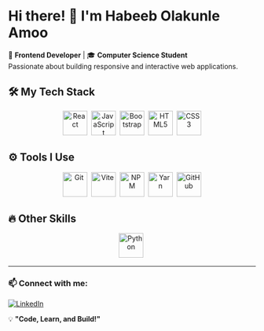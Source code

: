 # Hi there! 👋 I'm Habeeb Olakunle Amoo

🚀 **Frontend Developer** | 🎓 **Computer Science Student**  
Passionate about building responsive and interactive web applications.

## 🛠 My Tech Stack  
<div align="center">
  <img src="https://cdn.jsdelivr.net/gh/devicons/devicon/icons/react/react-original.svg" title="React" width="50" height="50"/>&nbsp;
  <img src="https://cdn.jsdelivr.net/gh/devicons/devicon/icons/javascript/javascript-original.svg" title="JavaScript" width="50" height="50"/>&nbsp;
  <img src="https://cdn.jsdelivr.net/gh/devicons/devicon/icons/bootstrap/bootstrap-original.svg" title="Bootstrap" width="50" height="50"/>&nbsp;
  <img src="https://cdn.jsdelivr.net/gh/devicons/devicon/icons/html5/html5-original.svg" title="HTML5" width="50" height="50"/>&nbsp;
  <img src="https://cdn.jsdelivr.net/gh/devicons/devicon/icons/css3/css3-original.svg" title="CSS3" width="50" height="50"/>
</div>

## ⚙️ Tools I Use
<div align="center">
  <img src="https://cdn.jsdelivr.net/gh/devicons/devicon/icons/git/git-original.svg" title="Git" width="50" height="50"/>&nbsp;
  <img src="https://cdn.jsdelivr.net/gh/devicons/devicon/icons/vitejs/vitejs-original.svg" title="Vite" width="50" height="50"/>&nbsp;
  <img src="https://cdn.jsdelivr.net/gh/devicons/devicon/icons/npm/npm-original-wordmark.svg" title="NPM" width="50" height="50"/>&nbsp;
  <img src="https://cdn.jsdelivr.net/gh/devicons/devicon/icons/yarn/yarn-original.svg" title="Yarn" width="50" height="50"/>&nbsp;
  <img src="https://cdn.jsdelivr.net/gh/devicons/devicon/icons/github/github-original.svg" title="GitHub" width="50" height="50"/>
</div>

## 🔥 Other Skills  
<div align="center">
  <img src="https://cdn.jsdelivr.net/gh/devicons/devicon/icons/python/python-original.svg" title="Python" width="50" height="50"/>&nbsp;
</div>

---

### 📫 Connect with me:  
[![LinkedIn](https://img.shields.io/badge/LinkedIn-0077B5?style=for-the-badge&logo=linkedin)](https://www.linkedin.com/in/habeeb-amoo-a599232b8)

💡 **"Code, Learn, and Build!"**
